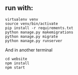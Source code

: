 ## run with:
```
virtualenv venv
source venv/bin/activate
pip install -r requirements.txt
python manage.py makemigrations
python manage.py migrate
python manage.py runserver
```
And in another terminal
```
cd website
npm install
npm start
```
